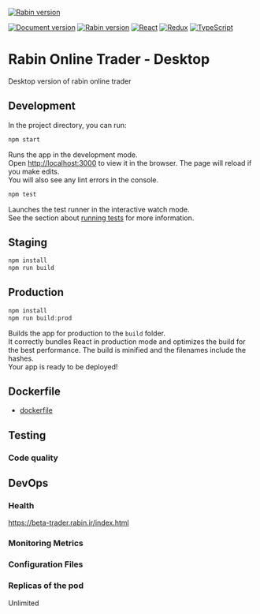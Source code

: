 [![Rabin version](https://media-exp1.licdn.com/dms/image/C4E0BAQHpsxO0kdUP_Q/company-logo_100_100/0/1626012666748?e=1634169600&v=beta&t=HzMgbxdn4VkcGSDo0orEo_iOpHTHGeJkovcW-j9gcRc)](https://www.rabin.ir)

[![Document version](https://img.shields.io/badge/Doc-1.0.1-red.svg)](https://www.rabin.ir)
[![Rabin version](https://img.shields.io/badge/Updated-23--aug--2021-green.svg)]()
[![React](https://img.shields.io/badge/react-17.0.2-blue.svg)]()
[![Redux](https://img.shields.io/badge/redux-4.1.0-blue.svg)]()
[![TypeScript](https://img.shields.io/badge/typescript-4.2.4-blue.svg)]()

# Rabin Online Trader - Desktop
Desktop version of rabin online trader

## Development
In the project directory, you can run:

```c
npm start
```

Runs the app in the development mode.\
Open [http://localhost:3000](http://localhost:3000) to view it in the browser.
The page will reload if you make edits.\
You will also see any lint errors in the console.

```c
npm test
```

Launches the test runner in the interactive watch mode.\
See the section about [running tests](https://facebook.github.io/create-react-app/docs/running-tests) for more information.

## Staging
```c
npm install
npm run build
```

## Production
```c
npm install
npm run build:prod
```

Builds the app for production to the `build` folder.\
It correctly bundles React in production mode and optimizes the build for the best performance.
The build is minified and the filenames include the hashes.\
Your app is ready to be deployed!

## Dockerfile
- [dockerfile](./Dockerfile)

## Testing

### Code quality

## DevOps

### Health 
https://beta-trader.rabin.ir/index.html

### Monitoring Metrics

### Configuration Files

### Replicas of the pod
Unlimited
